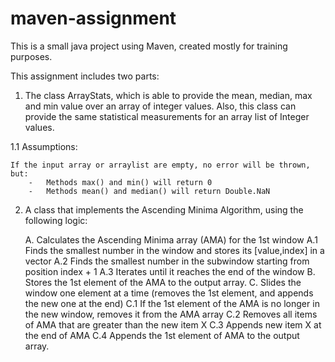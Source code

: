 # maven-assignment
This is a small java project using Maven, created mostly for training purposes.

This assignment includes two parts:

1. The class ArrayStats, which is able to provide the mean, median, max and min value over
an array of integer values. Also, this class can provide the same statistical measurements
for an array list of Integer values.

1.1 Assumptions:

    If the input array or arraylist are empty, no error will be thrown, but:
        -   Methods max() and min() will return 0
        -   Methods mean() and median() will return Double.NaN

2. A class that implements the Ascending Minima Algorithm, using the following logic:

    A. Calculates the Ascending Minima array (AMA) for the 1st window
        A.1 Finds the smallest number in the window and stores its [value,index] in a
            vector
        A.2 Finds the smallest number in the subwindow starting from position index + 1
        A.3 Iterates until it reaches the end of the window
    B. Stores the 1st element of the AMA to the output array.
    C. Slides the window one element at a time (removes the 1st element, and appends the
       new one at the end)
        C.1 If the 1st element of the AMA is no longer in the new window, removes it from
            the AMA array
        C.2 Removes all items of AMA that are greater than the new item X
        C.3 Appends new item X at the end of AMA
        C.4 Appends the 1st element of AMA to the output array.
